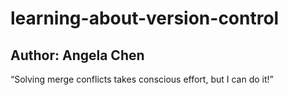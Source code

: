 # learning-about-version-control
## Author: Angela Chen
“Solving merge conflicts takes conscious effort, but I can do it!”
